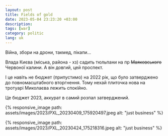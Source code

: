 ```yaml
---
layout: post
title: Fields of gold
date: 2023-05-04 23:23:20 +03:00
description: 
tags: [war]
category: politic
lang: uk
---
```

Війна, збори на дрони, такмед, пікапи...

Влада Києва (міська, района - хз) садить тюльпани на пр ~~Маяковського~~ Червоної калини.
А він довгий, цей проспект.

І це навіть не бюджет (припустимо) на 2022 рік, що було затверджено до повномасштабного вторгнення.
Тому нехай плиточка нова на тротуарі Миколаєва лежить спокійно.

Це бюджет 2023, аккурат в самий розпал затверджений.

{% responsive_image path: assets/images/2023/PXL_20230409_175920497.jpeg alt: "just business" %}

{% responsive_image path: assets/images/2023/PXL_20230424_175218316.jpeg alt: "just business" %}
